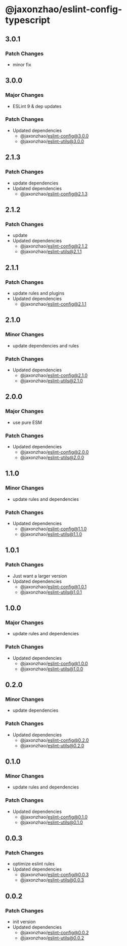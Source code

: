 # @jaxonzhao/eslint-config-typescript

## 3.0.1

### Patch Changes

- minor fix

## 3.0.0

### Major Changes

- ESLint 9 & dep updates

### Patch Changes

- Updated dependencies
  - @jaxonzhao/eslint-config@3.0.0
  - @jaxonzhao/eslint-utils@3.0.0

## 2.1.3

### Patch Changes

- update dependencies
- Updated dependencies
  - @jaxonzhao/eslint-config@2.1.3

## 2.1.2

### Patch Changes

- update
- Updated dependencies
  - @jaxonzhao/eslint-config@2.1.2
  - @jaxonzhao/eslint-utils@2.1.1

## 2.1.1

### Patch Changes

- update rules and plugins
- Updated dependencies
  - @jaxonzhao/eslint-config@2.1.1

## 2.1.0

### Minor Changes

- update dependencies and rules

### Patch Changes

- Updated dependencies
  - @jaxonzhao/eslint-config@2.1.0
  - @jaxonzhao/eslint-utils@2.1.0

## 2.0.0

### Major Changes

- use pure ESM

### Patch Changes

- Updated dependencies
  - @jaxonzhao/eslint-config@2.0.0
  - @jaxonzhao/eslint-utils@2.0.0

## 1.1.0

### Minor Changes

- update rules and dependencies

### Patch Changes

- Updated dependencies
  - @jaxonzhao/eslint-config@1.1.0
  - @jaxonzhao/eslint-utils@1.1.0

## 1.0.1

### Patch Changes

- Just want a larger version
- Updated dependencies
  - @jaxonzhao/eslint-config@1.0.1
  - @jaxonzhao/eslint-utils@1.0.1

## 1.0.0

### Major Changes

- update rules and dependencies

### Patch Changes

- Updated dependencies
  - @jaxonzhao/eslint-config@1.0.0
  - @jaxonzhao/eslint-utils@1.0.0

## 0.2.0

### Minor Changes

- update dependencies

### Patch Changes

- Updated dependencies
  - @jaxonzhao/eslint-config@0.2.0
  - @jaxonzhao/eslint-utils@0.2.0

## 0.1.0

### Minor Changes

- update rules and dependencies

### Patch Changes

- Updated dependencies
  - @jaxonzhao/eslint-config@0.1.0
  - @jaxonzhao/eslint-utils@0.1.0

## 0.0.3

### Patch Changes

- optimize eslint rules
- Updated dependencies
  - @jaxonzhao/eslint-config@0.0.3
  - @jaxonzhao/eslint-utils@0.0.3

## 0.0.2

### Patch Changes

- init version
- Updated dependencies
  - @jaxonzhao/eslint-config@0.0.2
  - @jaxonzhao/eslint-utils@0.0.2

